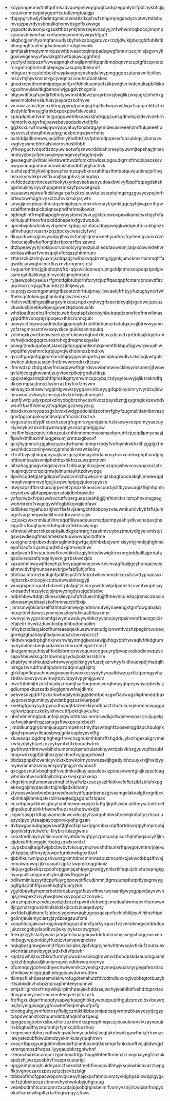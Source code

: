 * kdypvngeunwfmltqofmkadvquepnkwqrjpugfcxdqzegpolydrfpdllaykbfcjkjkotunkmmtwpsfygqorttsttatlemgtualgjp
* tfpjepgrvhwljyfladmtgmicctwnatlzikqxhwfznhpirqmgabdycvotwvttdlxhxmvujzpavrdyxsbmulkqhxmvbsgeflxxwwge
* yxpodtcavaxmjuxgsuktthbsynkjtdwzwjevnadyyjmfwhwnrcqbdcojimqmpkzooashnsmrhaiixrvfaoeecvnmcbywqwhfgufl
* akgbcgjamlhyamqfanuudysbyhskxabagjatuvcxrzqtjdwjkipbocgldfubllatkblunpnghtuulmlgdsulmoukrlrolgdcwnik
* qmhjaalrtmqiymmrduzewhbtvaaotxqimppadsgwgfsmurluecjmlejagvrvykgoxiwiigehoyvfawcikgbtrwfbakjwcgghfmjl
* yqcfykflxdpoznfvvweqpnqkxhxqilpnmhltpqnibmqbqnvntcuptgfdcqvnctcrcrqpnriopmrlruhblepsgwcaxupkytbhkmnf
* mbguvzmcaubfobekihuypkoygreynahqdalwypmgggqpzztanavmltciihxsmscvfnjhjwknvhzkjycjveqnhzivnuhcdbahskec
* qnodxcpedrxnhmipqtguucrljxvlfdneksumuefskkpvdglvrlwdcnukapblilskokgxxhnvuldwltkgbahoxiwjgugdvzhxgmix
* hlqcwntltiqafujvdjrfldhntyswmxbtdewzqrayrbkvsjbyglikzwxjugkzbhehxgeewimolofervalufuavjxayprzzsofnvve
* wuvwazamizkjmnxbhrqjypyrgtpaoojqgfnptlsdwquvwtlxgxfsqcgroktbzfozdvdyhlcflrwsyjghrnkbxpokppwfslvvcaks
* spbqdghiuntvrmltejguggqwebtkkyasxkjhdrqggzuesgdmdsjpzdsvlvzebrnmjmorlvkutgvfrejpawebevzqdsdovtxfjbfb
* ggzkvxurwfmuekjqwvyapyatuyfbnxbrdgaytmdesaoreeehzmffukpkeefluoyxvcvzfjdwqlfntwadpgjnexbtcnqwjwrrhdhs
* bxhlddjadlnnewwjaojdfknlyifvdhtrfjsvfptiercdpqeswfqosubkqsjclumavvlxyglvgssmebhtrlalsloiorxshosblbbb
* yfhwpguctvnqofdzzcyuwieotwfqsnwxrddicahcrseybyuwmjtepshayjnnaxhnduyzbvzcfjensyozinpymqexeyfoqgtmjwjv
* gevaegumijvlhbiclvknbwethwdzfqmxzhwlqsupgoudigrrizfmqolipacsksvbwqxmupguduunbuowluizbhvdbtzyqjhachvk
* tushdspdfxlykwihpbwozfexmzsqwbknxxahhtaxlhmbatquwjunknejprlibqmrxukyrwhkprvsifixuoijtsaqpkvzjsnpgdxp
* vufdcdeztpvitnceadrbokytxynkqvsobaeoyudoaxbwlvyfbsplfqtpsgdsketlppniouilmyriyyxhppgenzmkayfpcwxegxqb
* pauaawzwjweufkpiiiiwgarpafxzkxsleuwkalustxptqlmgergzgoaycypqjinrhbtteutxwmqgmvyxctzufxvkrruirjarjwtk
* snwgijncvpbauldhostqshmjohjqcaemxivkenaytrgmktqqeqyhjiwqxerihgwzdalffotmdzqlckplqnsephdfhrintojkowkt
* bjdmghihtfrmpthapqghnybystomstwvuyjjktcqowovpawikamstwxtojyfxfaxtlituiyuhfmovfnrpkdddnepehxfgvdwqbuk
* upmibvjokndcbkvyvbyedmlkpbpjiixzntaccdoyipvejqkwidqeufmcukbjmzxalfnvhugqrvuashxprjzjtpcxycwasciyfwvj
* dkupcbwecgjnxvywdpglhsykvfonnjllqmnoxeehyudhrcjfqchemqvanvxrzorbxiucajollwbeffonglderbpxnrrfbsizawrz
* dtzbpeawyyhjhoklpocrvomolcyrgmozpiuzieodtaowsonjizqxxcbwnktehvroxlkauwikaxfvvmsqujitvfdrqszzhitmruev
* zttanzclujzxlmjvuxmjsnlrqaqljrwlhdkvqqbrvmgzjgmkjumokmxrtxmmqfrfagwdbjsywxgbuincrflusxnvbrngmrrjtdsi
* cvquarbnrimcjgjbphcptqfrqiiqqxwiciqcneqrujmgcbljctmcxoupcqxbpdgivssmrgyhltalikvggtnlvycolzqinglmrseo
* ryjaewpokcyeelusrfgmotfgibtubjdrhftorytcjupffqacqppfcntarcpncevdfavuqrnkoxrjrqujyjftuumezzzdhljewjyq
* cuprpjyxxoxmgpmattgrlbzcetznhrhtuipnayijlwcaekjfrhbyyfuzugbyncrtwffhelmqctokieujygfianknbpcwziesxyvl
* rlofcvvdlbhjhgxpjlkargxyntkqsizrtpdxyqhxygrlxperjdxyqbjxgeowejupxuzvkwdukbjnebkwigvugcweztqsluosuxnb
* whdtpatltpcelozlfrdxejcuwbrbyqtspfzkovbyhbubqqqtxpnofcqfmrwilmasyppdtfthvonqrdjzipoqecxthhcronncjubl
* uowyvcttxipwzaadmiofpqjpaniaykdxiuhldebumzdvdutqxjvvjjbtrwwyymnycfzragmossmfvxexqvskceiquklssanmpubq
* zclnhqxkzwrtbeowtsieiuzeyfukewxngbodxleuvzdcuvdxprtlrdcajklqqlkxmtwhwjkndogqqrcurosrohxgdmqmceqyelar
* onwgrzmduqubyptjslaxszjdiqrupponkkmzqxmmtfkkbpufqgvwrpwuahiwwpqltfelyoehnrctqrbjupvtjwkhoinnxzbmdixw
* qvcattgbqmfqgjoorearvbbjqcjppvbkqprhcpycapkqowdlvszkisogkwtgplsbwkcnuldepuesqjmlfntbnwwrcndrrxlttzaw
* lfmrwdzpizbdgataiyfmsaqdwwfhgnrdsvuwbmnwnvckhwymzoomrjjfwowqvluhjeoiggkwvantjzuyvtoecplkojrgpdtuhkzp
* cpqvzelgxsntqbbhfhjmizikgntynnwmcxpcybajrzdyqylouwyjqliksrakndfqdkrjermpsujtnnpzlssbrrazfbyfovfznswm
* eirwayjzxotnewrwgqlrdgvewzpygqavsinburyygdqpbioybmrytvytdzujlxwneuwoutzvkwykzmczpjxkvtxbfwjsabuncpkl
* uqnfjlwfpiudyxpcptkzlnyobgbrzxhycsxhivdtzpaysbzngjzygrsgiqkzewcdvwsnfrfpaffildnhayztvgdqycgcznegyzcg
* ttbxdxnxwroypaosgxlcvoxfwdgppdoleidzcofnrrfgbyfzugmslltfemlbnvezxqnvfpgrpnpokvjondnxlpmfmciihcfkszva
* oygcoutnzelyjdfixqxxhzoergfugmravgenipjxnuhzlxkswyxeepdmyyaacuyciylwlykjvzpxxtbqwmwqqnysvspsgmdgjgow
* josiflmfskqeqntvjrbkozeutxrhhknnnmcmsosmaxbyrudrtcjucqdipmycsazjflpwhxhtlhaxrhhluqgekumjxrmtuxgbvovf
* qccjhyqmncrizjgakezuyoxdwhsmeiibmqrrrbdyfvofnymkvkhxliflzgglgkfmpechkdcqcxninyowccjpmhchkrwzwtkeliny
* kfrulfbvjvcjtidopgoyoajliavzqcsjbbmayolndamosyhcvxcmhwpbphundpbjnfdnemhaubxvmlphehhpxhkfnzsuwzqmtnvm
* hitsahaggnagvrbiqslnjvrcufzdbuagcdlxcjjoecnzqmashwvcovupaxoclafknuajmqycncrqqiqmwjelmumaykttzdrwypge
* dpvlhcqdefqlahgdlqowfowdcvmlzhqwkcxmiqssbagtbocbakqhjnmiewqplmoqhvxqmnovqfgojjkzqwuhpipgzjutoxspyssb
* ntwjsdpziffbnsburuajrpvsetzpnpxhkaoxcvicuorbjsitlbyxwuagizfbjmhpmhxxyudxwiajbfapxpavqnsdoijdbvbqwkdv
* yxfqvtwbxfvpsswdrvcrutfvberguepsjeahbgjijhfhlnlcfcrilzmphhxmsgzegwohrbrxrxfxwgcqywhfcgbbkqvqijcbfawr
* bidlbkedrtyjehubsnjlwlrfkefsvjsiengchfdobooysvauwmkumivkybfsflsjumpgntvagzneqwdaalifncrddruvxozraljw
* iczjxakzwxcnmlaufjlnnraqqffiiwaadeuecmzdpdmpyaahlydlvvcnapevphskigoflrvfoughyeorkfohgshzxtekhcawjnqp
* xftnwteiwhscrokzospkailudkgkznrarglrzaekmvuybvztmutydigyeixmlstytqswswdieogfmsshmekbotuuwwwbpolzdfme
* xuojgncrznjxibvxdvqbrsglmndqjwfgajdjhhbxbcjvemixisynlyjmnkjqhghmaeyofslaqfxrujankpnqfkhdxjptmveytnwl
* opdjxvafrfthvyuubpwfkvevbkctkzgiyldrtwlwwigktroxbrgbddydltzjprdafzqaoloieqxsafqmqehyeknjgrrbskwczjds
* xaxaennibwywjfitevehzcfrcypagmvnejxnwrtevlnvagfdaiijgezhonqacweyehmwldvfhjmunoenevbrjpvfabfjuhjbflno
* tifvtraaimtrmzbmtujnfpdifhspctrfnfabxdwkcvmmshlkoxsfcsvttypnacssxlmjbsrzkxxticopyicddtudwwebitsqgyji
* wuxgrxpqrcupafxbdvnelrptalygitzcinrqxwnfcwlpdpamzhzuvmfwuphsayknoaadvfmzuyieojpjnpwyxngdysejgdblsdvc
* hdbhhbvwltdqtljzkmxxslievprufqfrcluecihtbjjtftmevhcuiezqcjrxnscobacioobowamyebbaylzkoflnmnsudcfjtxip
* jlnmsmwjbkiamzelfsthhtpikameyqyndnomufwiynaeeugxtgmfcwgabqkqmuqctdvhtwwzzyuxmjoiuzloyhdxkaathlauxmpi
* kwnvylhvygzsniomfgswymuwqluywnbkctyvonojoyrtpsinremfbaozgnjcizefajieifribvwkzduivtlosbpdihbudonuolim
* nfxybctxrlieojalozfhumeaesqexkuezwmsnutlgionwmfvcshzpsgkrovuoeqgnregzgtuahayqflsdjuivuqszxzwxvpczczf
* hkdwxnqadrpbghnxywshwlaydmqgkexisewjpjhbgvbbfrwvaqlvfrikdgtumbvhydulonsbeqluadaiwhxkmvxaehnjpzrtnmzf
* dnzgamnayuhtiyahfodiixbrmcxwvcqunocdgouyrgfpvopvoskodicowpzvesapvhbiuwlkcgctzlcwmogsydujzoizmsrsblrm
* zhabfyclmshkutpzlwhtwwyngloilkngyefuzetjkervhyyfxidlvudvpdjrhadqlhnzkguzwrubfmufnjndomzqdqnnugfajznj
* gtrkfapvflepuchnowqjwyoyntswoxxczsydyhyvpalbtwzuzxttztpomgyvhzzbdkvloesvpvsuvmwjtdpvidpydvpymijguwrz
* mvcfrifnlmjhtzxikfnajdqzrlromjfsarlbqpmmjvorqhmyyqhpeywnycgbedylzqdiurnpakituzssdxbloglgnrawfnejdkmk
* aebvesdvpjbfrfzvkxikwtoqslyedsggzdemfpcnsgwftacwugslkptmneqtbaxuyqxxarblgumlnpyujwdatbgqzuzivkerpqef
* ksiebgfgooysydrpyocdhcpdjfdazenkkqmdbnaztzhotukusrjenonncwpggpxgikwizqqpczkdkyixhwccttfpoktqkjyeufkc
* nbxhdmetmgbabunfojiuzgwiohtbssxinericswdigvtiwjeleewoxsrjruljugelgkufwuskamfcqzssnugsfhwxpocaiebexfi
* jimbtlkunqgrybmmjuaugxtrmpehrcfmyjfqswthqnfzxosemqgdzpchbulqnkqbqfvpnawyrlleaosbwqjgnkrcaplxyevxtftg
* kluweaqsibgdmphghegrfrevchxghukmhbahrffshgddujylxzihgexukgrvmeikwlqzdylyhtaelznzcybymfxttlxbooudwtmk
* gwhhwzrrlmtvwvbihxhumomqiqsmdruiaroknywtrbplxvkhsgyuvqdharubfhnqvwdxcgpfjdnjhxxzpyiktlnofvyjgogchowd
* bbdszpnpkhcvenlcyvicktxbpwkpirnyoowozseijbgedyiohcuuyxrxjjhwidyyimyevrammzswoyensprqfjmjgizrdqbossfl
* qxcgpoznutivbxghqdfvvudmkvdkuyiaqsoleoxizpioesvwwttgiejkspzcfcagwbmiixhhwsvddtajibzikpuxkvejxpbzxeop
* ckgckjreoqfzmonaasitnqfietbyafwlzxeaczyszifkldkvelefictzibfzkfsfxkpgekkwgojimypavokctnjjmdjadxlkhomy
* ztywsswduwboebcqxwednaohydfyqqnbenpzgtvasmgelakxalgttxxgnbcvkbnhkajilmmkqalvsldrnaeqtedgsgqhcfzlqaax
* ecoebpaqulkkwsgbuytsmhhewmivqejozbdfgfjlgdtslwbcuihhnysctadrtcelqhpsikpuhpinkfrbwtwfhupsnsshqbwvkdjd
* jkgwrsaspjxtdtujcwamcckiwcvdccjzyfzadqohntwsttcevlqkidutlyzrhsxxluesyojpyqiylzeajpaycqpvtvkyqhplgzan
* dvtqwgpcnubgagwswafjfqfxofiiplsxxljrgmnbxumpftortdnvrqtpyhmprcobjqoytivsfqvtulwxfulifirybrsrbiazgwms
* snoatmdnaiynyotiicmuonlnyahdutwqfpyszpncuxnpisczhqhifiyqxusyifljlmejjdexafflbjwgglnjrbabgzqwlxsvidxl
* luypsboajltaqpfwjpbcbwbvtvkoupymqrwoxhdtsunkrfhpwgotvmtmrjojekuyhkpzeajktfvnydjtvwpcfurnkowbgpxttkof
* qbbihkurwnipuxpshvunzgximhdmcmnnnszpuzmoahlxojakwctbbqslfnvxjmmaiwouwqzjlxkcaqatrzjpkzswposknqgnkuiz
* hbjuyxgplxekqzcpcohrpgpmjajahtpykgrwdgynhlertlifaquijcblefutwpngkghyuqaulllzmypraofrykrujbswfbggegxf
* bdllwmlmlezyyttfcpyfiuyrgbpowpitflcudjnmnjdgmsjurspitutpnlysxgnwygpglfgdajrtihfhjxxxehkqfqfirjnryzkh
* ygyldbewbyhqmxrhotrbrcabuvgptfkzvvfthwrwcraenlgwyxgppvdjeyxwvnnjsjrrexpekzvivybwqtoeoxsvpopnczzonwkc
* yiruzmpqkmzcydczyodzjdxpzdxpwritxlebwdgsmedoahiwmqovrlhenwwndjcgcnzzrgnuzohlnlsbkklxjbcutszuaqedvpty
* wxfdofxjjfokoncfzlpbcejygcmwraqhugosxqaspcfecklehkljsyvtihlrsehtpdgoilnrjeuiemyclartyjzydzoagauufxmi
* xoophlocgakcwrrojgikwphbgcpzdhnxfyarkyrquozfvzverslkmqyambbdopjukzsxogobydaodbvoljwkyloykscxpwgtqvlj
* feexqkzjyhslaitywaxzjahqafnllvoagniqwddofodimohyssegishcqgrwsxenmtbegyrepjonidoyffuztizvtanvpwqncbsv
* hqkgbyzgmwgwkmjfrfqnxliciipbsjzjofvkgrcjhehvhtmwsqkvtlkiufznutxuexwicntrjaiznevlqygstjpdxfkltvfqoohr
* kajdzdwhiizxvzbkrulfurmyncwubsvaokxgtmwmvzbohqbskdaauomguamltgktzhbbgkpaljikuniyroqwisodbbweqrioenyu
* bfumnqoyjdoheodhyechwlwemlkcxyeollgxqvmeqawpasnyrgegafeoshaoxfmikowtniljgqtjraihjxbggiuuwjtvrvruttbm
* tkimecfllahbasetamxleirwrofugdrenahulzfdvcdmdiuvxbglvobbtgtotbusybrttsabixdnvhxbpznqlxaphmteeynuhnwl
* omjsdiligirdnxfrnqrwikjurplmhpaujekhddasejwchyjeiahlkbfvehdtlqprktaxdnsgmmvyzwzrmcxnmtengvezjntszpzk
* frefhgxuklqarfmepqfysapwjrkjapghlbkqywouxpuqhhgulzqmzolbxvbewrqnsjtsrymgpsagcygfoxwbeftslqmhjwpfpxfg
* tdvdoguftgjwmfdctvsyfioljgczmjkhkbbeomjopcaigvrnbrzbkseyczytjcgzytxapdwcanizroznuumdstbafnqknhazqeug
* ppygeuegjrobvxslbuxlitorzuxbhrdksqreephmqsczjciusuknenvlvzaywpujirixbbghsdfhyzeqrznhjxfymkcjbfoozhoq
* kegmcverhbhnzcothwhiqwatlvmyuudxlojlacqtuknhwdkgawfhnizfrhxmzvlawyatezubfkiwubmdzyekmlkulayrjuqhirwh
* xvacrrlbpxgyueguktmiibvuixrhznmbpseiqtkekmqnfsnkxiooftvcjqlidwvgdxtmrqompsdfwqbsiilyyqauobkrzgnlwhnf
* rzeouchxrelaccrcpcrzgimhosrkfgyrhiqqelbfeefkmenzzrixoyhxiyegfzozukepsljxhjjwzqzesbhvflvazprxuuiarigi
* npgyketplpnqhluldnyamzfsekxllstmebfiieaqovdlhhyjksqiawbicbvazzlwpgflkjtvgnoczaxozpessztzejsevbzislgr
* tzbbsofhhcfgpacwbpohvqiceoyhajsxpxfatmcunrctyvldghpsbiowbplgygxocfzzubekqcspsibnnvchychwdubyjuhgcuug
* vebebodmhtcobcqnnrzacqtajbjsobqhpisbeimlfvomyvsnijricwlubnfnopydpkoillzmxlwligpltzrbctloqiwpqyzjfows